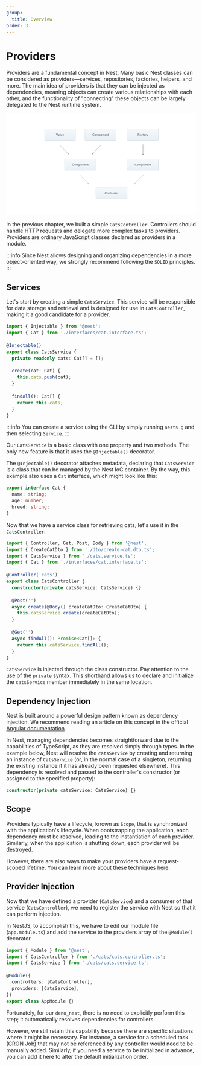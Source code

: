 ```yaml
---
group:
  title: Overview
order: 3
---
```


# Providers

Providers are a fundamental concept in Nest. Many basic Nest classes can be considered as providers—services, repositories, factories, helpers, and more. The main idea of providers is that they can be injected as dependencies, meaning objects can create various relationships with each other, and the functionality of "connecting" these objects can be largely delegated to the Nest runtime system.

![image.png](./images/provider.png)

In the previous chapter, we built a simple `CatsController`. Controllers should handle HTTP requests and delegate more complex tasks to providers. Providers are ordinary JavaScript classes declared as providers in a module.

:::info
Since Nest allows designing and organizing dependencies in a more object-oriented way, we strongly recommend following the `SOLID` principles.
:::

## Services

Let's start by creating a simple `CatsService`. This service will be responsible for data storage and retrieval and is designed for use in `CatsController`, making it a good candidate for a provider.

```typescript
import { Injectable } from '@nest';
import { Cat } from './interfaces/cat.interface.ts';

@Injectable()
export class CatsService {
  private readonly cats: Cat[] = [];

  create(cat: Cat) {
    this.cats.push(cat);
  }

  findAll(): Cat[] {
    return this.cats;
  }
}
```

:::info
You can create a service using the CLI by simply running `nests g` and then selecting `Service`.
:::

Our `CatsService` is a basic class with one property and two methods. The only new feature is that it uses the `@Injectable()` decorator.

The `@Injectable()` decorator attaches metadata, declaring that `CatsService` is a class that can be managed by the Nest IoC container. By the way, this example also uses a `Cat` interface, which might look like this:

```typescript
export interface Cat {
  name: string;
  age: number;
  breed: string;
}
```

Now that we have a service class for retrieving cats, let's use it in the `CatsController`:

```typescript
import { Controller, Get, Post, Body } from '@nest';
import { CreateCatDto } from './dto/create-cat.dto.ts';
import { CatsService } from './cats.service.ts';
import { Cat } from './interfaces/cat.interface.ts';

@Controller('cats')
export class CatsController {
  constructor(private catsService: CatsService) {}

  @Post('')
  async create(@Body() createCatDto: CreateCatDto) {
    this.catsService.create(createCatDto);
  }

  @Get('')
  async findAll(): Promise<Cat[]> {
    return this.catsService.findAll();
  }
}
```

`CatsService` is injected through the class constructor. Pay attention to the use of the `private` syntax. This shorthand allows us to declare and initialize the `catsService` member immediately in the same location.

## Dependency Injection

Nest is built around a powerful design pattern known as dependency injection. We recommend reading an article on this concept in the official [Angular documentation](https://angular.io/guide/dependency-injection).

In Nest, managing dependencies becomes straightforward due to the capabilities of TypeScript, as they are resolved simply through types. In the example below, Nest will resolve the `catsService` by creating and returning an instance of `CatsService` (or, in the normal case of a singleton, returning the existing instance if it has already been requested elsewhere). This dependency is resolved and passed to the controller's constructor (or assigned to the specified property):

```typescript
constructor(private catsService: CatsService) {}
```

## Scope

Providers typically have a lifecycle, known as `Scope`, that is synchronized with the application's lifecycle. When bootstrapping the application, each dependency must be resolved, leading to the instantiation of each provider. Similarly, when the application is shutting down, each provider will be destroyed.

However, there are also ways to make your providers have a request-scoped lifetime. You can learn more about these techniques [here](./13_scope.en-US.md).

## Provider Injection

Now that we have defined a provider (`CatsService`) and a consumer of that service (`CatsController`), we need to register the service with Nest so that it can perform injection.

In NestJS, to accomplish this, we have to edit our module file (`app.module.ts`) and add the service to the providers array of the `@Module()` decorator.

```typescript
import { Module } from '@nest';
import { CatsController } from './cats/cats.controller.ts';
import { CatsService } from './cats/cats.service.ts';

@Module({
  controllers: [CatsController],
  providers: [CatsService],
})
export class AppModule {}
```

Fortunately, for our `deno_nest`, there is no need to explicitly perform this step; it automatically resolves dependencies for controllers.

However, we still retain this capability because there are specific situations where it might be necessary. For instance, a service for a scheduled task (CRON Job) that may not be referenced by any controller would need to be manually added. Similarly, if you need a service to be initialized in advance, you can add it here to alter the default initialization order.
